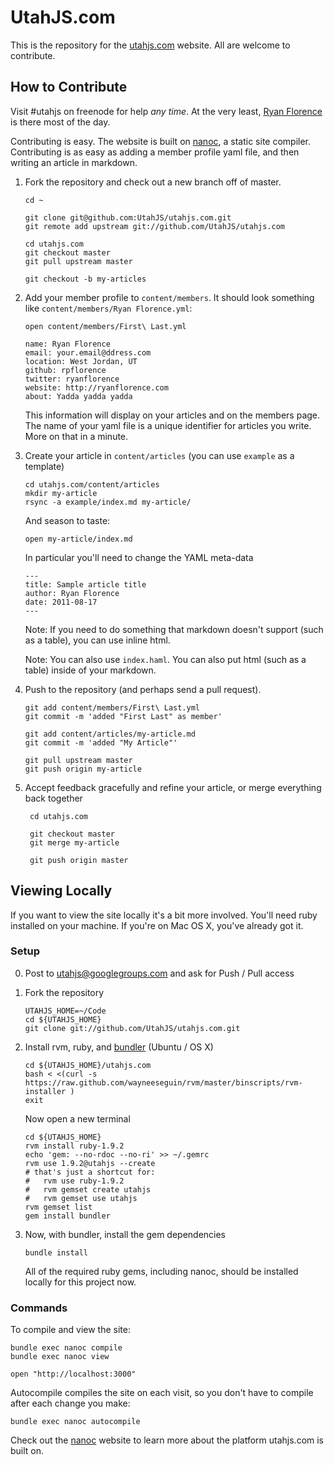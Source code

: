 UtahJS.com
==========

This is the repository for the [utahjs.com](http://utahjs.com) website.
All are welcome to contribute.

How to Contribute
-----------------

Visit #utahjs on freenode for help _any time_.
At the very least, [Ryan Florence](http://ryanflorence.com) is there most of the day.

Contributing is easy. The website is built on [nanoc][nanoc], a static site
compiler.  Contributing is as easy as adding a member profile yaml file,
and then writing an article in markdown.

1.  Fork the repository and check out a new branch off of master.
        
        cd ~

        git clone git@github.com:UtahJS/utahjs.com.git
        git remote add upstream git://github.com/UtahJS/utahjs.com
        
        cd utahjs.com
        git checkout master
        git pull upstream master

        git checkout -b my-articles

2.  Add your member profile to `content/members`. It should look something
    like `content/members/Ryan Florence.yml`:

        open content/members/First\ Last.yml

        name: Ryan Florence
        email: your.email@ddress.com
        location: West Jordan, UT
        github: rpflorence
        twitter: ryanflorence
        website: http://ryanflorence.com
        about: Yadda yadda yadda

    This information will display on  your articles and on the members page.
    The name of your yaml file is a unique identifier for articles you write.
    More on that in a minute.

3.  Create your article in `content/articles` (you can use `example` as a template)

        cd utahjs.com/content/articles
        mkdir my-article
        rsync -a example/index.md my-article/
        
    And season to taste:
    
        open my-article/index.md
        
    In particular you'll need to change the YAML meta-data
    
        ---
        title: Sample article title
        author: Ryan Florence
        date: 2011-08-17
        ---
    
    Note: If you need to do something that markdown doesn't support (such as a table), you can use inline html.
    
    Note: You can also use `index.haml`. You can also put html (such as a table) inside of your markdown.

4.  Push to the repository (and perhaps send a pull request).

        git add content/members/First\ Last.yml
        git commit -m 'added "First Last" as member'
        
        git add content/articles/my-article.md
        git commit -m 'added "My Article"'
        
        git pull upstream master
        git push origin my-article
                
5. Accept feedback gracefully and refine your article, or merge everything back together

        cd utahjs.com
        
        git checkout master
        git merge my-article
        
        git push origin master


Viewing Locally
---------------

If you want to view the site locally it's a bit more involved. You'll need ruby
installed on your machine.  If you're on Mac OS X, you've already got it.

### Setup

0.  Post to utahjs@googlegroups.com and ask for Push / Pull access
1.  Fork the repository

        UTAHJS_HOME=~/Code
        cd ${UTAHJS_HOME}
        git clone git://github.com/UtahJS/utahjs.com.git

2.  Install rvm, ruby, and [bundler][bundler] (Ubuntu / OS X)

        cd ${UTAHJS_HOME}/utahjs.com
        bash < <(curl -s https://raw.github.com/wayneeseguin/rvm/master/binscripts/rvm-installer )
        exit
        
    Now open a new terminal 
        
        cd ${UTAHJS_HOME}
        rvm install ruby-1.9.2
        echo 'gem: --no-rdoc --no-ri' >> ~/.gemrc
        rvm use 1.9.2@utahjs --create
        # that's just a shortcut for:
        #   rvm use ruby-1.9.2
        #   rvm gemset create utahjs
        #   rvm gemset use utahjs
        rvm gemset list
        gem install bundler

3.  Now, with bundler, install the gem dependencies

        bundle install

    All of the required ruby gems, including nanoc, should be installed locally
    for this project now.

### Commands

To compile and view the site:

    bundle exec nanoc compile
    bundle exec nanoc view
    
    open "http://localhost:3000"


Autocompile compiles the site on each visit, so you don't have to compile after
each change you make:

    bundle exec nanoc autocompile

Check out the [nanoc][nanoc] website to learn more about the platform utahjs.com is built on.

  [nanoc]:http://nanoc.stoneship.org/
  [bundler]:http://gembundler.com/
